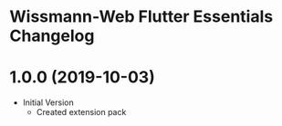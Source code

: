# Wissmann-Web Flutter Essentials Changelog

<a name="1.0.0"></a>

# 1.0.0 (2019-10-03)

- Initial Version
  - Created extension pack
